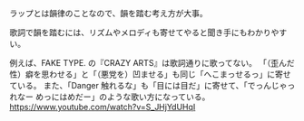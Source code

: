 ラップとは韻律のことなので、韻を踏む考え方が大事。

歌詞で韻を踏むには、リズムやメロディも寄せてやると聞き手にもわかりやすい。

例えば、FAKE TYPE. の『CRAZY ARTS』は歌詞通りに歌ってない。
「（歪んだ性）癖を思わせる」と「（悪党を）凹ませる」も同じ「へこまっせるっ」に寄せている。
また、「Danger 触れるな」も「目には目だ」に寄せて、「でっんじゃっれなー めっにはめだー」のような歌い方になっている。
https://www.youtube.com/watch?v=S_JHjYdUHqI
